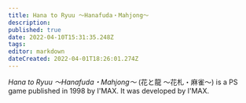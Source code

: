 ```yaml
---
title: Hana to Ryuu ～Hanafuda・Mahjong～
description: 
published: true
date: 2022-04-10T15:31:35.248Z
tags: 
editor: markdown
dateCreated: 2022-04-01T18:26:01.274Z
---
```


_Hana to Ryuu ～Hanafuda・Mahjong～_ (<span lang='ja'>花と龍 ～花札・麻雀～</span>) is a PS game published in 1998 by I'MAX.
It was developed by I'MAX.
